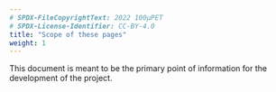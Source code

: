 ```yaml
---
# SPDX-FileCopyrightText: 2022 100µPET
# SPDX-License-Identifier: CC-BY-4.0
title: "Scope of these pages"
weight: 1
---
```


This document is meant to be the primary point of information for the development of the project.
